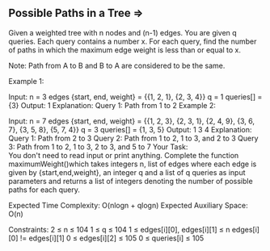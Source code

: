 Possible Paths in a Tree  =>
------------------------


Given a weighted tree with n nodes and (n-1) edges. You are given q queries. Each query contains a number x. For each query, find the number of paths in which the maximum edge weight is less than or equal to x.

Note: Path from A to B and B to A are considered to be the same.

Example 1:

Input: 
n = 3
edges {start, end, weight} = {{1, 2, 1}, {2, 3, 4}}
q = 1
queries[] = {3}
Output: 
1
Explanation:
Query 1: Path from 1 to 2
Example 2:

Input: 
n = 7
edges {start, end, weight} = {{1, 2, 3}, {2, 3, 1}, {2, 4, 9}, {3, 6, 7}, {3, 5, 8}, {5, 7, 4}}
q = 3
queries[] = {1, 3, 5}
Output: 
1 3 4
Explanation: 
Query 1: Path from 2 to 3
Query 2: Path from 1 to 2, 1 to 3, and 2 to 3
Query 3: Path from 1 to 2, 1 to 3, 2 to 3, and 5 to 7
Your Task:  
You don't need to read input or print anything. Complete the function maximumWeight()which takes integers n, list of edges where each edge is given by {start,end,weight}, an integer q and a list of q queries as input parameters and returns a list of integers denoting the number of possible paths for each query. 

Expected Time Complexity: O(nlogn + qlogn)
Expected Auxiliary Space: O(n)

Constraints:
2 ≤ n ≤ 104
1 ≤ q ≤ 104
1 ≤ edges[i][0], edges[i][1] ≤ n
edges[i][0] != edges[i][1]
0 ≤ edges[i][2] ≤ 105
0 ≤ queries[i] ≤ 105

